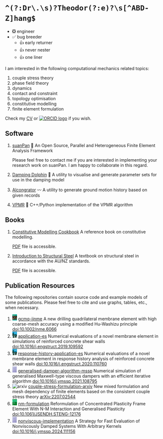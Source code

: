 # `^(?:Dr\.\s)?Theodor(?:e)?\s[^ABD-Z]hang$`

* ❎ engineer
* ✅ bug breeder
    * 👍 early returner
    * 👍 never nester
    * 👍 one liner

I am interested in the following computational mechanics related topics:

1. couple stress theory
2. phase field theory
3. dynamics
4. contact and constraint
5. topology optimisation
6. constitutive modelling
7. finite element formulation

Check my [CV](CV.pdf) or [<img src="https://info.orcid.org/wp-content/uploads/2019/11/orcid_64x64.png" alt="ORCID logo" width="14"/>](https://orcid.org/0000-0002-4911-0230) if you wish.

## Software

1. [suanPan](https://github.com/TLCFEM/suanPan) 🧮 An Open Source, Parallel and Heterogeneous Finite Element Analysis Framework

    Please feel free to contact me if you are interested in implementing your research work on suanPan. I am happy to collaborate in this regard.

2. [Damping Dolphin](https://github.com/TLCFEM/damping-dolphin) 🐬 A utility to visualise and generate parameter sets for use in the damping model

3. [Alcongrator](https://github.com/TLCFEM/alcongrator) 〰 A utility to generate ground motion history based on given records

4. [VPMR](https://github.com/TLCFEM/vpmr) 🥷 C++/Python implementation of the VPMR algorithm

## Books

1. [Constitutive Modelling Cookbook](https://github.com/TLCFEM/constitutive-modelling-cookbook) A reference book on constitutive modelling.

    [PDF](https://github.com/TLCFEM/constitutive-modelling-cookbook/releases/download/latest/COOKBOOK.pdf) file is accessible.
    
2. [Introduction to Structural Steel](https://github.com/TLCFEM/introduction-to-structural-steel) A textbook on structural steel in accordance with the AU/NZ standards.

    [PDF](https://github.com/TLCFEM/introduction-to-structural-steel/releases/download/latest/INTRO.pdf) file is accessible.

## Publication Resources

The following repositories contain source code and example models of some publications. Please feel free to cite and use graphs, tables, etc., when necessary.

1. <img src="pics/nme.jpg" alt="nme" height="20"/> [gcmq-ijnme](https://github.com/TLCFEM/gcmq-ijnme) A new drilling quadrilateral membrane element with high coarse-mesh accuracy using a modified Hu-Washizu principle [doi:10.1002/nme.6066](https://doi.org/10.1002/nme.6066)
2. <img src="pics/es.gif" alt="es" height="20"/> [application-es](https://github.com/TLCFEM/application-es) Numerical evaluations of a novel membrane element in simulations of reinforced concrete shear walls [doi:10.1016/j.engstruct.2019.109592](https://doi.org/10.1016/j.engstruct.2019.109592)
3. <img src="pics/es.gif" alt="es" height="20"/> [response-history-application-es](https://github.com/TLCFEM/response-history-application-es) Numerical evaluations of a novel membrane element in response history analysis of reinforced concrete shear walls [doi:10.1016/j.engstruct.2020.110760](https://doi.org/10.1016/j.engstruct.2020.110760)
4. <img src="pics/mssp.gif" alt="mssp" height="20"/> [generalised-damper-algorithm-mssp](https://github.com/TLCFEM/generalised-damper-algorithm-mssp) Numerical simulation of generalised Maxwell-type viscous dampers with an efficient iterative algorithm [doi:10.1016/j.ymssp.2021.108795](https://doi.org/10.1016/j.ymssp.2021.108795)
5. <img src="https://cpb-us-e1.wpmucdn.com/blogs.cornell.edu/dist/8/7752/files/2021/02/arxiv-logo-1.png" alt="arxiv" height="20"/> [couple-stress-formulation-arxiv](https://github.com/TLCFEM/couple-stress-formulation-arxiv) New mixed formulation and mesh dependency of finite elements based on the consistent couple stress theory [arXiv:2207.02544](https://arxiv.org/abs/2207.02544)
6. <img src="pics/jse.jpg" alt="jse" height="20"/> [nm-formulation](https://github.com/TLCFEM/nm-formulation) Reformulation of Concentrated Plasticity Frame Element With N-M Interaction and Generalised Plasticity [doi:10.1061/JSENDH.STENG-12176](https://doi.org/10.1061/JSENDH.STENG-12176)
7. <img src="pics/mssp.gif" alt="mssp" height="20"/> [nonviscous-implementation](https://github.com/TLCFEM/nonviscous-implementation) A Strategy for Fast Evaluation of Nonviscously Damped Systems With Arbitrary Kernels [doi:10.1016/j.ymssp.2024.111156](https://doi.org/10.1016/j.ymssp.2024.111156)
